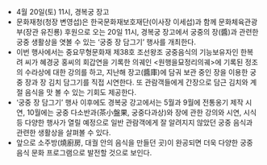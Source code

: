- 4월 20일(토) 11시, 경복궁 장고
- 문화재청(청장 변영섭)은 한국문화재보호재단(이사장 이세섭)과 함께 문화체육관광부(장관 유진룡) 후원으로 오는 20일 11시, 경복궁 장고에서 궁중의 장(醬)과 관련한 궁중 생활상을 엿볼 수 있는 ‘궁중 장 담그기’ 행사를 개최한다.
- 이번 행사에서는 중요무형문화재 제38호 조선왕조 궁중음식의 기능보유자인 한복려 씨가 혜경궁 홍씨의 회갑연을 기록한 의궤인 <원행을묘정리의궤>에 기록된 정조의 수라상에 대한 강의를 하고, 지난해 장고(醬庫)에 담궈 보관 중인 장을 이용한 궁중 장과 장 김치 담그기를 직접 시연한다. 또 관람객들에게 간장으로 담근 김치와 계절 음식을 맛 볼 수 있는 기회도 제공한다.
- ‘궁중 장 담그기’ 행사 이후에도 경복궁 강고에서는 5월과 9월에 전통옹기 제작 시연, 10월에는 궁중 다소반과(茶小盤果, 궁중다과상)와 장에 관한 강의와 시연, 시식 등 다양한 행사가 열릴 예정으로 일반 관람객에게 잘 알려지지 않았던 궁중 음식과 관련한 생활상을 살펴볼 수 있다.
- 앞으로 소주방(燒廚房, 대궐 안의 음식을 만들던 곳)이 완공되면 더욱 다양한 궁중음식 문화 프로그램으로 발전할 것으로 보인다.